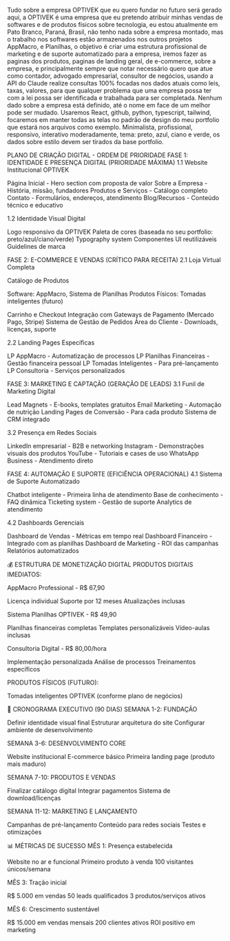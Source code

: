 Tudo sobre a empresa OPTIVEK que eu quero fundar no futuro será gerado aqui, a OPTIVEK é uma empresa que eu pretendo atribuir minhas vendas de softwares e de produtos físicos sobre tecnologia, eu estou atualmente em Pato Branco, Paraná, Brasil, não tenho nada sobre a empresa montado, mas o trabalho nos softwares estão armazenados nos outros projetos AppMacro, e Planilhas, o objetivo é criar uma estrutura profissional de marketing e de suporte automatizado para a empresa, iremos fazer as paginas dos produtos, paginas de landing geral, de e-commerce, sobre a empresa, e principalmente sempre que notar necessário quero que atue como contador, advogado empresarial, consultor de negócios, usando a API do Claude realize consultas 100% focadas nos dados atuais como leis, taxas, valores, para que qualquer problema que uma empresa possa ter com a lei possa ser identificada e trabalhada para ser completada. Nenhum dado sobre a empresa está definido, até o nome em face de um melhor pode ser mudado. Usaremos React, github, python, typescript, tailwind, focaremos em manter todas as telas no padrão de design do meu portfolio que estará nos arquivos como exemplo. Minimalista, profissional, responsivo, interativo moderadamente, tema: preto, azul, ciano e verde, os dados sobre estilo devem ser tirados da base portfolio.

PLANO DE CRIAÇÃO DIGITAL - ORDEM DE PRIORIDADE
FASE 1: IDENTIDADE E PRESENÇA DIGITAL (PRIORIDADE MÁXIMA)
1.1 Website Institucional OPTIVEK

Página Inicial - Hero section com proposta de valor
Sobre a Empresa - História, missão, fundadores
Produtos e Serviços - Catálogo completo
Contato - Formulários, endereços, atendimento
Blog/Recursos - Conteúdo técnico e educativo

1.2 Identidade Visual Digital

Logo responsivo da OPTIVEK
Paleta de cores (baseada no seu portfolio: preto/azul/ciano/verde)
Typography system
Componentes UI reutilizáveis
Guidelines de marca

FASE 2: E-COMMERCE E VENDAS (CRÍTICO PARA RECEITA)
2.1 Loja Virtual Completa

Catálogo de Produtos

Software: AppMacro, Sistema de Planilhas
Produtos Físicos: Tomadas inteligentes (futuro)


Carrinho e Checkout
Integração com Gateways de Pagamento (Mercado Pago, Stripe)
Sistema de Gestão de Pedidos
Área do Cliente - Downloads, licenças, suporte

2.2 Landing Pages Específicas

LP AppMacro - Automatização de processos
LP Planilhas Financeiras - Gestão financeira pessoal
LP Tomadas Inteligentes - Para pré-lançamento
LP Consultoria - Serviços personalizados

FASE 3: MARKETING E CAPTAÇÃO (GERAÇÃO DE LEADS)
3.1 Funil de Marketing Digital

Lead Magnets - E-books, templates gratuitos
Email Marketing - Automação de nutrição
Landing Pages de Conversão - Para cada produto
Sistema de CRM integrado

3.2 Presença em Redes Sociais

LinkedIn empresarial - B2B e networking
Instagram - Demonstrações visuais dos produtos
YouTube - Tutoriais e cases de uso
WhatsApp Business - Atendimento direto

FASE 4: AUTOMAÇÃO E SUPORTE (EFICIÊNCIA OPERACIONAL)
4.1 Sistema de Suporte Automatizado

Chatbot inteligente - Primeira linha de atendimento
Base de conhecimento - FAQ dinâmica
Ticketing system - Gestão de suporte
Analytics de atendimento

4.2 Dashboards Gerenciais

Dashboard de Vendas - Métricas em tempo real
Dashboard Financeiro - Integrado com as planilhas
Dashboard de Marketing - ROI das campanhas
Relatórios automatizados


💰 ESTRUTURA DE MONETIZAÇÃO DIGITAL
PRODUTOS DIGITAIS IMEDIATOS:

AppMacro Professional - R$ 67,90

Licença individual
Suporte por 12 meses
Atualizações inclusas


Sistema Planilhas OPTIVEK - R$ 49,90

Planilhas financeiras completas
Templates personalizáveis
Vídeo-aulas inclusas


Consultoria Digital - R$ 80,00/hora

Implementação personalizada
Análise de processos
Treinamentos específicos



PRODUTOS FÍSICOS (FUTURO):

Tomadas inteligentes OPTIVEK (conforme plano de negócios)


🚀 CRONOGRAMA EXECUTIVO (90 DIAS)
SEMANA 1-2: FUNDAÇÃO

Definir identidade visual final
Estruturar arquitetura do site
Configurar ambiente de desenvolvimento

SEMANA 3-6: DESENVOLVIMENTO CORE

Website institucional
E-commerce básico
Primeira landing page (produto mais maduro)

SEMANA 7-10: PRODUTOS E VENDAS

Finalizar catálogo digital
Integrar pagamentos
Sistema de download/licenças

SEMANA 11-12: MARKETING E LANÇAMENTO

Campanhas de pré-lançamento
Conteúdo para redes sociais
Testes e otimizações


📊 MÉTRICAS DE SUCESSO
MÊS 1: Presença estabelecida

Website no ar e funcional
Primeiro produto à venda
100 visitantes únicos/semana

MÊS 3: Tração inicial

R$ 5.000 em vendas
50 leads qualificados
3 produtos/serviços ativos

MÊS 6: Crescimento sustentável

R$ 15.000 em vendas mensais
200 clientes ativos
ROI positivo em marketing